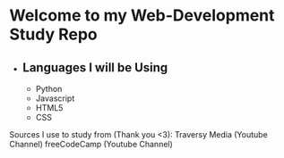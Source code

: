 # Welcome to my Web-Development Study Repo
* ## Languages I will be Using
  * Python
  * Javascript
  * HTML5
  * CSS

Sources I use to study from (Thank you &lt;3):
Traversy Media (Youtube Channel)
freeCodeCamp (Youtube Channel)